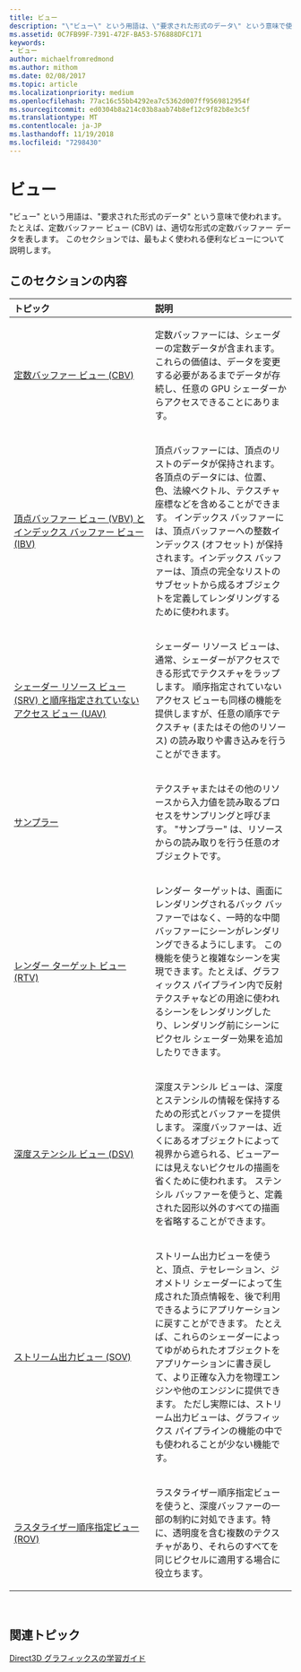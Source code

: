 ```yaml
---
title: ビュー
description: "\"ビュー\" という用語は、\"要求された形式のデータ\" という意味で使われます。 たとえば、定数バッファー ビュー (CBV) は、適切な形式の定数バッファー データを表します。 このセクションでは、最もよく使われる便利なビューについて説明します。"
ms.assetid: 0C7FB99F-7391-472F-BA53-576888DFC171
keywords:
- ビュー
author: michaelfromredmond
ms.author: mithom
ms.date: 02/08/2017
ms.topic: article
ms.localizationpriority: medium
ms.openlocfilehash: 77ac16c55bb4292ea7c5362d007ff9569812954f
ms.sourcegitcommit: ed0304b8a214c03b8aab74b8ef12c9f82b8e3c5f
ms.translationtype: MT
ms.contentlocale: ja-JP
ms.lasthandoff: 11/19/2018
ms.locfileid: "7298430"
---
```

# <a name="views"></a>ビュー


"ビュー" という用語は、"要求された形式のデータ" という意味で使われます。 たとえば、定数バッファー ビュー (CBV) は、適切な形式の定数バッファー データを表します。 このセクションでは、最もよく使われる便利なビューについて説明します。

## <a name="span-idin-this-sectionspanin-this-section"></a><span id="in-this-section"></span>このセクションの内容


<table>
<colgroup>
<col width="50%" />
<col width="50%" />
</colgroup>
<thead>
<tr class="header">
<th align="left">トピック</th>
<th align="left">説明</th>
</tr>
</thead>
<tbody>
<tr class="odd">
<td align="left"><p><a href="constant-buffer-view--cbv-.md">定数バッファー ビュー (CBV)</a></p></td>
<td align="left"><p>定数バッファーには、シェーダーの定数データが含まれます。 これらの価値は、データを変更する必要があるまでデータが存続し、任意の GPU シェーダーからアクセスできることにあります。</p></td>
</tr>
<tr class="even">
<td align="left"><p><a href="vertex-buffer-view--vbv-.md">頂点バッファー ビュー (VBV) とインデックス バッファー ビュー (IBV)</a></p></td>
<td align="left"><p>頂点バッファーには、頂点のリストのデータが保持されます。 各頂点のデータには、位置、色、法線ベクトル、テクスチャ座標などを含めることができます。 インデックス バッファーには、頂点バッファーへの整数インデックス (オフセット) が保持されます。インデックス バッファーは、頂点の完全なリストのサブセットから成るオブジェクトを定義してレンダリングするために使われます。</p></td>
</tr>
<tr class="odd">
<td align="left"><p><a href="shader-resource-view--srv-.md">シェーダー リソース ビュー (SRV) と順序指定されていないアクセス ビュー (UAV)</a></p></td>
<td align="left"><p>シェーダー リソース ビューは、通常、シェーダーがアクセスできる形式でテクスチャをラップします。 順序指定されていないアクセス ビューも同様の機能を提供しますが、任意の順序でテクスチャ (またはその他のリソース) の読み取りや書き込みを行うことができます。</p></td>
</tr>
<tr class="even">
<td align="left"><p><a href="sampler.md">サンプラー</a></p></td>
<td align="left"><p>テクスチャまたはその他のリソースから入力値を読み取るプロセスをサンプリングと呼びます。 &quot;サンプラー&quot; は、リソースからの読み取りを行う任意のオブジェクトです。</p></td>
</tr>
<tr class="odd">
<td align="left"><p><a href="render-target-view--rtv-.md">レンダー ターゲット ビュー (RTV)</a></p></td>
<td align="left"><p>レンダー ターゲットは、画面にレンダリングされるバック バッファーではなく、一時的な中間バッファーにシーンがレンダリングできるようにします。 この機能を使うと複雑なシーンを実現できます。たとえば、グラフィックス パイプライン内で反射テクスチャなどの用途に使われるシーンをレンダリングしたり、レンダリング前にシーンにピクセル シェーダー効果を追加したりできます。</p></td>
</tr>
<tr class="even">
<td align="left"><p><a href="depth-stencil-view--dsv-.md">深度ステンシル ビュー (DSV)</a></p></td>
<td align="left"><p>深度ステンシル ビューは、深度とステンシルの情報を保持するための形式とバッファーを提供します。 深度バッファーは、近くにあるオブジェクトによって視界から遮られる、ビューアーには見えないピクセルの描画を省くために使われます。 ステンシル バッファーを使うと、定義された図形以外のすべての描画を省略することができます。</p></td>
</tr>
<tr class="odd">
<td align="left"><p><a href="stream-output-view--sov-.md">ストリーム出力ビュー (SOV)</a></p></td>
<td align="left"><p>ストリーム出力ビューを使うと、頂点、テセレーション、ジオメトリ シェーダーによって生成された頂点情報を、後で利用できるようにアプリケーションに戻すことができます。 たとえば、これらのシェーダーによってゆがめられたオブジェクトをアプリケーションに書き戻して、より正確な入力を物理エンジンや他のエンジンに提供できます。 ただし実際には、ストリーム出力ビューは、グラフィックス パイプラインの機能の中でも使われることが少ない機能です。</p></td>
</tr>
<tr class="even">
<td align="left"><p><a href="rasterizer-ordered-view--rov-.md">ラスタライザー順序指定ビュー (ROV)</a></p></td>
<td align="left"><p>ラスタライザー順序指定ビューを使うと、深度バッファーの一部の制約に対処できます。特に、透明度を含む複数のテクスチャがあり、それらのすべてを同じピクセルに適用する場合に役立ちます。</p></td>
</tr>
</tbody>
</table>

 

## <a name="span-idrelated-topicsspanrelated-topics"></a><span id="related-topics"></span>関連トピック


[Direct3D グラフィックスの学習ガイド](index.md)

 

 




